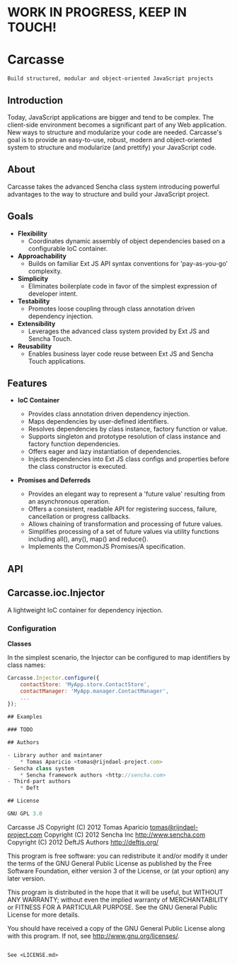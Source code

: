# WORK IN PROGRESS, KEEP IN TOUCH!

# Carcasse

`Build structured, modular and object-oriented JavaScript projects`

## Introduction

Today, JavaScript applications are bigger and tend to be complex. The client-side environment becomes a significant part of any Web application. New ways to structure and modularize your code are needed.
Carcasse's goal is to provide an easy-to-use, robust, modern and object-oriented system to structure and modularize (and prettify) your JavaScript code.

## About

Carcasse takes the advanced Sencha class system introducing powerful advantages to the way to structure and build your JavaScript project. 

## Goals

* **Flexibility**
	* Coordinates dynamic assembly of object dependencies based on a configurable IoC container.
* **Approachability**
	* Builds on familiar Ext JS API syntax conventions for 'pay-as-you-go' complexity.
* **Simplicity**
	* Eliminates boilerplate code in favor of the simplest expression of developer intent.
* **Testability**
	* Promotes loose coupling through class annotation driven dependency injection.
* **Extensibility**
	* Leverages the advanced class system provided by Ext JS and Sencha Touch.
* **Reusability**
	* Enables business layer code reuse between Ext JS and Sencha Touch applications.

## Features

* **IoC Container**
	* Provides class annotation driven dependency injection.
	* Maps dependencies by user-defined identifiers.
	* Resolves dependencies by class instance, factory function or value.
	* Supports singleton and prototype resolution of class instance and factory function dependencies.
	* Offers eager and lazy instantiation of dependencies.
	* Injects dependencies into Ext JS class configs and properties before the class constructor is executed.

* **Promises and Deferreds**
	* Provides an elegant way to represent a 'future value' resulting from an asynchronous operation.
	* Offers a consistent, readable API for registering success, failure, cancellation or progress callbacks.
	* Allows chaining of transformation and processing of future values.
	* Simplifies processing of a set of future values via utility functions including all(), any(), map() and reduce().
	* Implements the CommonJS Promises/A specification.

## API

## Carcasse.ioc.Injector

A lightweight IoC container for dependency injection.

### Configuration

**Classes**

In the simplest scenario, the Injector can be configured to map identifiers by class names:

```javascript
Carcasse.Injector.configure({
	contactStore: 'MyApp.store.ContactStore',
	contactManager: 'MyApp.manager.ContactManager',
	...
});

## Examples

### TODO

## Authors

- Library author and maintaner
	* Tomas Aparicio <tomas@rijndael-project.com>
- Sencha class system
	* Sencha framework authors <http://sencha.com>
- Third-part authors
	* Deft

## License

GNU GPL 3.0

```
Carcasse JS
Copyright (C) 2012 Tomas Aparicio <tomas@rijndael-project.com>
Copyright (C) 2012 Sencha Inc <http://www.sencha.com>
Copyright (C) 2012 DeftJS Authors <http://deftjs.org/>

This program is free software: you can redistribute it and/or modify
it under the terms of the GNU General Public License as published by
the Free Software Foundation, either version 3 of the License, or
(at your option) any later version.

This program is distributed in the hope that it will be useful,
but WITHOUT ANY WARRANTY; without even the implied warranty of
MERCHANTABILITY or FITNESS FOR A PARTICULAR PURPOSE.  See the
GNU General Public License for more details.

You should have received a copy of the GNU General Public License
along with this program.  If not, see <http://www.gnu.org/licenses/>.
```

See <LICENSE.md>